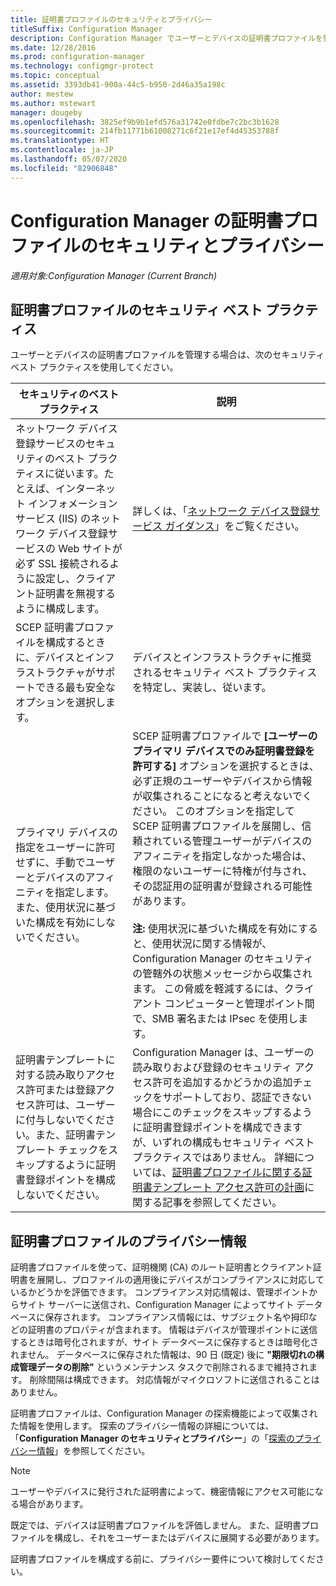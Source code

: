 ```yaml
---
title: 証明書プロファイルのセキュリティとプライバシー
titleSuffix: Configuration Manager
description: Configuration Manager でユーザーとデバイスの証明書プロファイルを管理する場合のセキュリティのベスト プラクティスについて説明します。
ms.date: 12/28/2016
ms.prod: configuration-manager
ms.technology: configmgr-protect
ms.topic: conceptual
ms.assetid: 3393db41-900a-44c5-b950-2d46a35a198c
author: mestew
ms.author: mstewart
manager: dougeby
ms.openlocfilehash: 3825ef9b9b1efd576a31742e0fdbe7c2bc3b1628
ms.sourcegitcommit: 214fb11771b61008271c6f21e17ef4d45353788f
ms.translationtype: HT
ms.contentlocale: ja-JP
ms.lasthandoff: 05/07/2020
ms.locfileid: "82906848"
---
```

# <a name="security-and-privacy-for-certificate-profiles-in-configuration-manager"></a>Configuration Manager の証明書プロファイルのセキュリティとプライバシー

*適用対象:Configuration Manager (Current Branch)*


##  <a name="security-best-practices-for-certificate-profiles"></a>証明書プロファイルのセキュリティ ベスト プラクティス  
 ユーザーとデバイスの証明書プロファイルを管理する場合は、次のセキュリティ ベスト プラクティスを使用してください。  

|セキュリティのベスト プラクティス|説明|  
|----------------------------|----------------------|  
|ネットワーク デバイス登録サービスのセキュリティのベスト プラクティスに従います。たとえば、インターネット インフォメーション サービス (IIS) のネットワーク デバイス登録サービスの Web サイトが必ず SSL 接続されるように設定し、クライアント証明書を無視するように構成します。|詳しくは、「[ネットワーク デバイス登録サービス ガイダンス](https://docs.microsoft.com/previous-versions/windows/it-pro/windows-server-2012-R2-and-2012/hh831498(v=ws.11))」をご覧ください。|  
|SCEP 証明書プロファイルを構成するときに、デバイスとインフラストラクチャがサポートできる最も安全なオプションを選択します。|デバイスとインフラストラクチャに推奨されるセキュリティ ベスト プラクティスを特定し、実装し、従います。|  
|プライマリ デバイスの指定をユーザーに許可せずに、手動でユーザーとデバイスのアフィニティを指定します。 また、使用状況に基づいた構成を有効にしないでください。|SCEP 証明書プロファイルで **[ユーザーのプライマリ デバイスでのみ証明書登録を許可する]** オプションを選択するときは、必ず正規のユーザーやデバイスから情報が収集されることになると考えないでください。 このオプションを指定して SCEP 証明書プロファイルを展開し、信頼されている管理ユーザーがデバイスのアフィニティを指定しなかった場合は、権限のないユーザーに特権が付与され、その認証用の証明書が登録される可能性があります。<br /><br /> **注:** 使用状況に基づいた構成を有効にすると、使用状況に関する情報が、Configuration Manager のセキュリティの管轄外の状態メッセージから収集されます。 この脅威を軽減するには、クライアント コンピューターと管理ポイント間で、SMB 署名または IPsec を使用します。|  
|証明書テンプレートに対する読み取りアクセス許可または登録アクセス許可は、ユーザーに付与しないでください。また、証明書テンプレート チェックをスキップするように証明書登録ポイントを構成しないでください。|Configuration Manager は、ユーザーの読み取りおよび登録のセキュリティ アクセス許可を追加するかどうかの追加チェックをサポートしており、認証できない場合にこのチェックをスキップするように証明書登録ポイントを構成できますが、いずれの構成もセキュリティ ベスト プラクティスではありません。 詳細については、[証明書プロファイルに関する証明書テンプレート アクセス許可の計画](../../protect/plan-design/planning-for-certificate-template-permissions.md)に関する記事を参照してください。|  

## <a name="privacy-information-for-certificate-profiles"></a>証明書プロファイルのプライバシー情報  
 証明書プロファイルを使って、証明機関 (CA) のルート証明書とクライアント証明書を展開し、プロファイルの適用後にデバイスがコンプライアンスに対応しているかどうかを評価できます。 コンプライアンス対応情報は、管理ポイントからサイト サーバーに送信され、Configuration Manager によってサイト データベースに保存されます。 コンプライアンス情報には、サブジェクト名や拇印などの証明書のプロパティが含まれます。 情報はデバイスが管理ポイントに送信するときは暗号化されますが、サイト データベースに保存するときは暗号化されません。 データベースに保存された情報は、90 日 (既定) 後に **"期限切れの構成管理データの削除"** というメンテナンス タスクで削除されるまで維持されます。 削除間隔は構成できます。 対応情報がマイクロソフトに送信されることはありません。  

 証明書プロファイルは、Configuration Manager の探索機能によって収集された情報を使用します。 探索のプライバシー情報の詳細については、「**Configuration Manager のセキュリティとプライバシー**」の「[探索のプライバシー情報](../../core/plan-design/security/security-and-privacy.md)」を参照してください。  

> [!NOTE]  
>  ユーザーやデバイスに発行された証明書によって、機密情報にアクセス可能になる場合があります。  

 既定では、デバイスは証明書プロファイルを評価しません。 また、証明書プロファイルを構成し、それをユーザーまたはデバイスに展開する必要があります。  

 証明書プロファイルを構成する前に、プライバシー要件について検討してください。  
